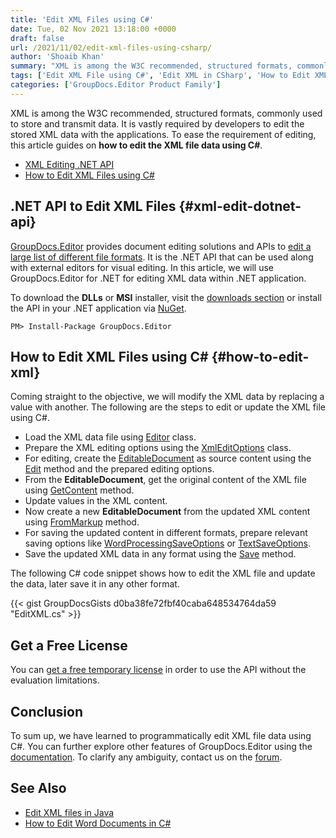 ```yaml
---
title: 'Edit XML Files using C#'
date: Tue, 02 Nov 2021 13:18:00 +0000
draft: false
url: /2021/11/02/edit-xml-files-using-csharp/
author: 'Shoaib Khan'
summary: "XML is among the W3C recommended, structured formats, commonly used to store and transmit data. It is vastly required by developers to edit the stored XML data with the applications. To ease the requirement of editing, this article guides on **how to edit the XML file data using C#**."
tags: ['Edit XML File using C#', 'Edit XML in CSharp', 'How to Edit XML']
categories: ['GroupDocs.Editor Product Family']
---
```


XML is among the W3C recommended, structured formats, commonly used to store and transmit data. It is vastly required by developers to edit the stored XML data with the applications. To ease the requirement of editing, this article guides on **how to edit the XML file data using C#**.

*   [XML Editing .NET API][1]
*   [How to Edit XML Files using C#][2]

## .NET API to Edit XML Files {#xml-edit-dotnet-api}

[GroupDocs.Editor][3] provides document editing solutions and APIs to [edit a large list of different file formats][4]. It is the .NET API that can be used along with external editors for visual editing. In this article, we will use GroupDocs.Editor for .NET for editing XML data within .NET application.

To download the **DLLs** or **MSI** installer, visit the [downloads section][5] or install the API in your .NET application via [NuGet][6].

```
PM> Install-Package GroupDocs.Editor
```

## How to Edit XML Files using C# {#how-to-edit-xml}

Coming straight to the objective, we will modify the XML data by replacing a value with another. The following are the steps to edit or update the XML file using C#.

*   Load the XML data file using [Editor][7] class.
*   Prepare the XML editing options using the [XmlEditOptions][8] class.
*   For editing, create the [EditableDocument][9] as source content using the [Edit][10] method and the prepared editing options.
*   From the **EditableDocument**, get the original content of the XML file using [GetContent][11] method.
*   Update values in the XML content.
*   Now create a new **EditableDocument** from the updated XML content using [FromMarkup][12] method.
*   For saving the updated content in different formats, prepare relevant saving options like [WordProcessingSaveOptions][13] or [TextSaveOptions][14].
*   Save the updated XML data in any format using the [Save][15] method.

The following C# code snippet shows how to edit the XML file and update the data, later save it in any other format.

{{< gist GroupDocsGists d0ba38fe72fbf40caba648534764da59 "EditXML.cs" >}}

## Get a Free License

You can [get a free temporary license][16] in order to use the API without the evaluation limitations.

## Conclusion

To sum up, we have learned to programmatically edit XML file data using C#. You can further explore other features of GroupDocs.Editor using the [documentation][17]. To clarify any ambiguity, contact us on the [forum][18].

## See Also

*   [Edit XML files in Java][19]
*   [How to Edit Word Documents in C#][20]







[1]: #xml-edit-dotnet-api
[2]: #how-to-edit-xml
[3]: https://products.groupdocs.com/editor/
[4]: https://docs.groupdocs.com/editor/net/supported-document-formats/
[5]: https://downloads.groupdocs.com/editor
[6]: https://www.nuget.org/packages/groupdocs.editor
[7]: https://apireference.groupdocs.com/editor/net/groupdocs.editor/editor
[8]: https://apireference.groupdocs.com/editor/net/groupdocs.editor.options/xmleditoptions
[9]: https://apireference.groupdocs.com/editor/net/groupdocs.editor/editabledocument
[10]: https://apireference.groupdocs.com/editor/net/groupdocs.editor/editor/methods/edit/index
[11]: https://apireference.groupdocs.com/editor/net/groupdocs.editor/editabledocument/methods/getcontent/index
[12]: https://apireference.groupdocs.com/editor/net/groupdocs.editor/editabledocument/methods/frommarkup
[13]: https://apireference.groupdocs.com/editor/net/groupdocs.editor.options/wordprocessingsaveoptions
[14]: https://apireference.groupdocs.com/editor/net/groupdocs.editor.options/textsaveoptions
[15]: https://apireference.groupdocs.com/editor/net/groupdocs.editor/editor/methods/save/index
[16]: https://purchase.groupdocs.com/temporary-license
[17]: https://docs.groupdocs.com/editor/net/
[18]: https://forum.groupdocs.com/c/assembly
[19]: https://blog.groupdocs.com/2021/11/06/edit-xml-files-in-java/
[20]: https://blog.groupdocs.com/2021/03/26/edit-word-documents-in-csharp/

